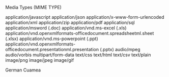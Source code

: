 Media Types (MIME TYPE)

application/javascript
application/json
application/x-www-form-urlencoded
application/xml
application/zip
application/pdf
application/sql
application/msword (.doc)
application/vnd.ms-excel (.xls)
application/vnd.openxmlformats-officedocument.spreadsheetml.sheet (.xlsx)
application/vnd.ms-powerpoint (.ppt)
application/vnd.openxmlformats-officedocument.presentationml.presentation (.pptx)
audio/mpeg
audio/vorbis
multipart/form-data
text/css
text/html
text/csv
text/plain
image/png
image/jpeg
image/gif

German Cuamea
